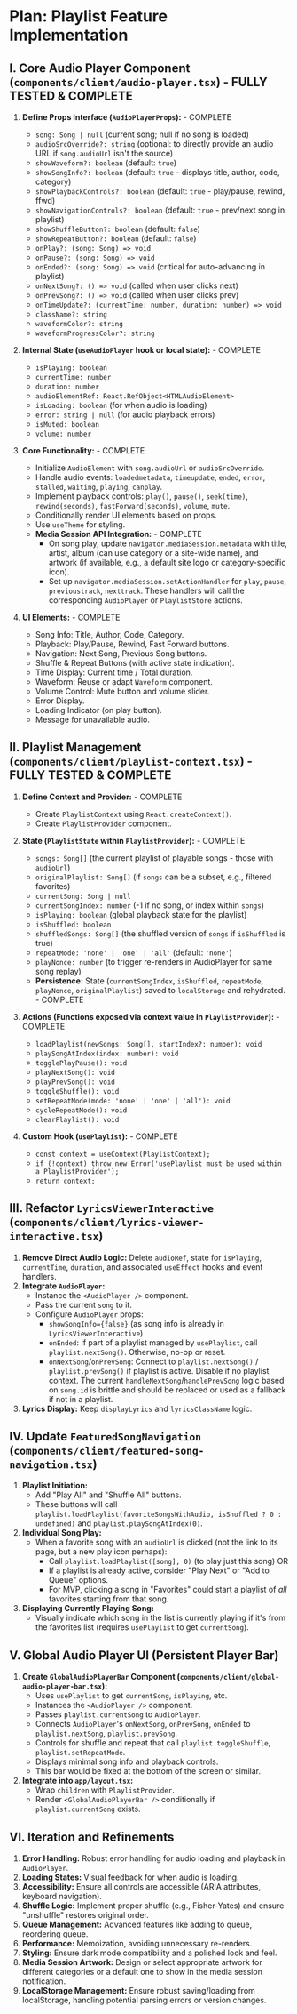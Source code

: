 # Plan: Playlist Feature Implementation

## I. Core Audio Player Component (`components/client/audio-player.tsx`) - FULLY TESTED & COMPLETE

1.  **Define Props Interface (`AudioPlayerProps`):** - COMPLETE
    *   `song: Song | null` (current song; null if no song is loaded)
    *   `audioSrcOverride?: string` (optional: to directly provide an audio URL if `song.audioUrl` isn't the source)
    *   `showWaveform?: boolean` (default: `true`)
    *   `showSongInfo?: boolean` (default: `true` - displays title, author, code, category)
    *   `showPlaybackControls?: boolean` (default: `true` - play/pause, rewind, ffwd)
    *   `showNavigationControls?: boolean` (default: `true` - prev/next song in playlist)
    *   `showShuffleButton?: boolean` (default: `false`)
    *   `showRepeatButton?: boolean` (default: `false`)
    *   `onPlay?: (song: Song) => void`
    *   `onPause?: (song: Song) => void`
    *   `onEnded?: (song: Song) => void` (critical for auto-advancing in playlist)
    *   `onNextSong?: () => void` (called when user clicks next)
    *   `onPrevSong?: () => void` (called when user clicks prev)
    *   `onTimeUpdate?: (currentTime: number, duration: number) => void`
    *   `className?: string`
    *   `waveformColor?: string`
    *   `waveformProgressColor?: string`

2.  **Internal State (`useAudioPlayer` hook or local state):** - COMPLETE
    *   `isPlaying: boolean`
    *   `currentTime: number`
    *   `duration: number`
    *   `audioElementRef: React.RefObject<HTMLAudioElement>`
    *   `isLoading: boolean` (for when audio is loading)
    *   `error: string | null` (for audio playback errors)
    *   `isMuted: boolean`
    *   `volume: number`

3.  **Core Functionality:** - COMPLETE
    *   Initialize `AudioElement` with `song.audioUrl` or `audioSrcOverride`.
    *   Handle audio events: `loadedmetadata`, `timeupdate`, `ended`, `error`, `stalled`, `waiting`, `playing`, `canplay`.
    *   Implement playback controls: `play()`, `pause()`, `seek(time)`, `rewind(seconds)`, `fastForward(seconds)`, `volume`, `mute`.
    *   Conditionally render UI elements based on props.
    *   Use `useTheme` for styling.
    *   **Media Session API Integration:** - COMPLETE
        *   On song play, update `navigator.mediaSession.metadata` with title, artist, album (can use category or a site-wide name), and artwork (if available, e.g., a default site logo or category-specific icon).
        *   Set up `navigator.mediaSession.setActionHandler` for `play`, `pause`, `previoustrack`, `nexttrack`. These handlers will call the corresponding `AudioPlayer` or `PlaylistStore` actions.

4.  **UI Elements:** - COMPLETE
    *   Song Info: Title, Author, Code, Category.
    *   Playback: Play/Pause, Rewind, Fast Forward buttons.
    *   Navigation: Next Song, Previous Song buttons.
    *   Shuffle & Repeat Buttons (with active state indication).
    *   Time Display: Current time / Total duration.
    *   Waveform: Reuse or adapt `Waveform` component.
    *   Volume Control: Mute button and volume slider.
    *   Error Display.
    *   Loading Indicator (on play button).
    *   Message for unavailable audio.

## II. Playlist Management (`components/client/playlist-context.tsx`) - FULLY TESTED & COMPLETE

1.  **Define Context and Provider:** - COMPLETE
    *   Create `PlaylistContext` using `React.createContext()`.
    *   Create `PlaylistProvider` component.

2.  **State (`PlaylistState` within `PlaylistProvider`):** - COMPLETE
    *   `songs: Song[]` (the current playlist of playable songs - those with `audioUrl`)
    *   `originalPlaylist: Song[]` (if `songs` can be a subset, e.g., filtered favorites)
    *   `currentSong: Song | null`
    *   `currentSongIndex: number` (-1 if no song, or index within `songs`)
    *   `isPlaying: boolean` (global playback state for the playlist)
    *   `isShuffled: boolean`
    *   `shuffledSongs: Song[]` (the shuffled version of `songs` if `isShuffled` is true)
    *   `repeatMode: 'none' | 'one' | 'all'` (default: `'none'`)
    *   `playNonce: number` (to trigger re-renders in AudioPlayer for same song replay)
    *   **Persistence:** State (`currentSongIndex`, `isShuffled`, `repeatMode`, `playNonce`, `originalPlaylist`) saved to `localStorage` and rehydrated. - COMPLETE

3.  **Actions (Functions exposed via context value in `PlaylistProvider`):** - COMPLETE
    *   `loadPlaylist(newSongs: Song[], startIndex?: number): void`
    *   `playSongAtIndex(index: number): void`
    *   `togglePlayPause(): void`
    *   `playNextSong(): void`
    *   `playPrevSong(): void`
    *   `toggleShuffle(): void`
    *   `setRepeatMode(mode: 'none' | 'one' | 'all'): void`
    *   `cycleRepeatMode(): void`
    *   `clearPlaylist(): void`

4.  **Custom Hook (`usePlaylist`):** - COMPLETE
    *   `const context = useContext(PlaylistContext);`
    *   `if (!context) throw new Error('usePlaylist must be used within a PlaylistProvider');`
    *   `return context;`

## III. Refactor `LyricsViewerInteractive` (`components/client/lyrics-viewer-interactive.tsx`)

1.  **Remove Direct Audio Logic:** Delete `audioRef`, state for `isPlaying`, `currentTime`, `duration`, and associated `useEffect` hooks and event handlers.
2.  **Integrate `AudioPlayer`:**
    *   Instance the `<AudioPlayer />` component.
    *   Pass the current `song` to it.
    *   Configure `AudioPlayer` props:
        *   `showSongInfo={false}` (as song info is already in `LyricsViewerInteractive`)
        *   `onEnded`: If part of a playlist managed by `usePlaylist`, call `playlist.nextSong()`. Otherwise, no-op or reset.
        *   `onNextSong`/`onPrevSong`: Connect to `playlist.nextSong()` / `playlist.prevSong()` if playlist is active. Disable if no playlist context. The current `handleNextSong`/`handlePrevSong` logic based on `song.id` is brittle and should be replaced or used as a fallback if not in a playlist.
3.  **Lyrics Display:** Keep `displayLyrics` and `lyricsClassName` logic.

## IV. Update `FeaturedSongNavigation` (`components/client/featured-song-navigation.tsx`)

1.  **Playlist Initiation:**
    *   Add "Play All" and "Shuffle All" buttons.
    *   These buttons will call `playlist.loadPlaylist(favoriteSongsWithAudio, isShuffled ? 0 : undefined)` and `playlist.playSongAtIndex(0)`.
2.  **Individual Song Play:**
    *   When a favorite song with an `audioUrl` is clicked (not the link to its page, but a new play icon perhaps):
        *   Call `playlist.loadPlaylist([song], 0)` (to play just this song) OR
        *   If a playlist is already active, consider "Play Next" or "Add to Queue" options.
        *   For MVP, clicking a song in "Favorites" could start a playlist of *all* favorites starting from that song.
3.  **Displaying Currently Playing Song:**
    *   Visually indicate which song in the list is currently playing if it's from the favorites list (requires `usePlaylist` to get `currentSong`).

## V. Global Audio Player UI (Persistent Player Bar)

1.  **Create `GlobalAudioPlayerBar` Component (`components/client/global-audio-player-bar.tsx`):**
    *   Uses `usePlaylist` to get `currentSong`, `isPlaying`, etc.
    *   Instances the `<AudioPlayer />` component.
    *   Passes `playlist.currentSong` to `AudioPlayer`.
    *   Connects `AudioPlayer`'s `onNextSong`, `onPrevSong`, `onEnded` to `playlist.nextSong`, `playlist.prevSong`.
    *   Controls for shuffle and repeat that call `playlist.toggleShuffle`, `playlist.setRepeatMode`.
    *   Displays minimal song info and playback controls.
    *   This bar would be fixed at the bottom of the screen or similar.
2.  **Integrate into `app/layout.tsx`:**
    *   Wrap `children` with `PlaylistProvider`.
    *   Render `<GlobalAudioPlayerBar />` conditionally if `playlist.currentSong` exists.

## VI. Iteration and Refinements

1.  **Error Handling:** Robust error handling for audio loading and playback in `AudioPlayer`.
2.  **Loading States:** Visual feedback for when audio is loading.
3.  **Accessibility:** Ensure all controls are accessible (ARIA attributes, keyboard navigation).
4.  **Shuffle Logic:** Implement proper shuffle (e.g., Fisher-Yates) and ensure "unshuffle" restores original order.
5.  **Queue Management:** Advanced features like adding to queue, reordering queue.
6.  **Performance:** Memoization, avoiding unnecessary re-renders.
7.  **Styling:** Ensure dark mode compatibility and a polished look and feel.
8.  **Media Session Artwork:** Design or select appropriate artwork for different categories or a default one to show in the media session notification.
9.  **LocalStorage Management:** Ensure robust saving/loading from localStorage, handling potential parsing errors or version changes.
